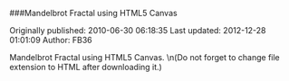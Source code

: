 ###Mandelbrot Fractal using HTML5 Canvas

Originally published: 2010-06-30 06:18:35
Last updated: 2012-12-28 01:01:09
Author: FB36 

Mandelbrot Fractal using HTML5 Canvas.\n(Do not forget to change file extension to HTML after downloading it.)